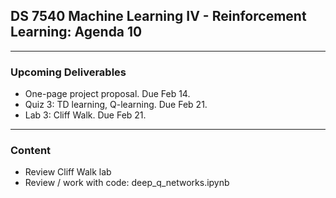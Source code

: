 ## DS 7540 Machine Learning IV - Reinforcement Learning: Agenda 10


---

### Upcoming Deliverables

- One-page project proposal. Due Feb 14.
- Quiz 3: TD learning, Q-learning. Due Feb 21.  
- Lab 3: Cliff Walk. Due Feb 21.

---

### Content

- Review Cliff Walk lab
- Review / work with code: deep_q_networks.ipynb

